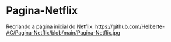 # Pagina-Netflix
Recriando a página inicial do Netflix.
https://github.com/Helberte-AC/Pagina-Netflix/blob/main/Pagina-Netflix.jpg
